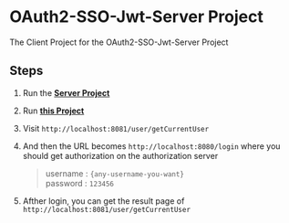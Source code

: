 # OAuth2-SSO-Jwt-Server Project
The Client Project for the OAuth2-SSO-Jwt-Server Project

## Steps
1. Run the  [**Server Project**](https:/github.com/hjwforever/oauth2-jwt-sso-server)
2. Run **[this Project](https:/github.com/hjwforever/oauth2-client)**
3. Visit `http://localhost:8081/user/getCurrentUser`
4. And then the URL becomes `http://localhost:8080/login` where you should get authorization on the authorization server  
    > username :   `{any-username-you-want}`  
    password : `123456`

5. Afther login, you can get the result page of `http://localhost:8081/user/getCurrentUser`  